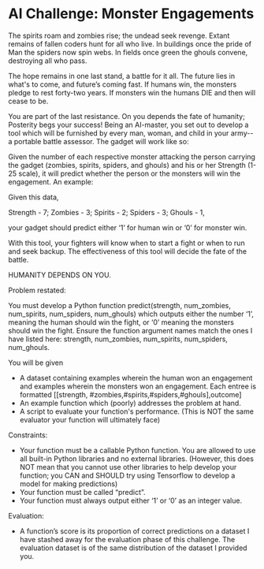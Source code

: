 

# AI Challenge: Monster Engagements

The spirits roam and zombies rise; the undead seek revenge. Extant remains of fallen coders hunt for all who live. In buildings once the pride of Man the spiders now spin webs. In fields once green the ghouls convene, destroying all who pass.

The hope remains in one last stand, a battle for it all. The future lies in what's to come, and future’s coming fast. If humans win, the monsters pledge to rest forty-two years. If monsters win the humans DIE and then will cease to be.

You are part of the last resistance. On you depends the fate of humanity; Posterity begs your success! Being an AI-master, you set out to develop a tool which will be furnished by every man, woman, and child in your army--a portable battle assessor. The gadget will work like so:

Given the number of each respective monster attacking the person carrying the gadget (zombies, spirits, spiders, and ghouls) and his or her Strength (1-25 scale), it will predict whether the person or the monsters will win the engagement. An example:

Given this data,

Strength - 7; Zombies - 3; Spirits - 2; Spiders - 3; Ghouls - 1,

your gadget should predict either ‘1’ for human win or ‘0’ for monster win.

With this tool, your fighters will know when to start a fight or when to run and seek backup. The effectiveness of this tool will decide the fate of the battle.

HUMANITY DEPENDS ON YOU.

Problem restated:

You must develop a Python function predict(strength, num_zombies, num_spirits, num_spiders, num_ghouls) which outputs either the number ‘1’, meaning the human should win the fight, or ‘0’ meaning the monsters should win the fight. Ensure the function argument names match the ones I have listed here: strength, num_zombies, num_spirits, num_spiders, num_ghouls.

You will be given

* A dataset containing examples wherein the human won an engagement and examples wherein the monsters won an engagement. Each entree is formatted [[strength, #zombies,#spirits,#spiders,#ghouls],outcome]
* An example function which (poorly) addresses the problem at hand.
* A script to evaluate your function's performance. (This is NOT the same evaluator your function will ultimately face)

Constraints:

* Your function must be a callable Python function. You are allowed to use all built-in Python libraries and no external libraries. (However, this does NOT mean that you cannot use other libraries to help develop your function; you CAN and SHOULD try using Tensorflow to develop a model for making predictions)
* Your function must be called “predict”.
* Your function must always output either ‘1’ or ‘0’ as an integer value.

Evaluation:

* A function’s score is its proportion of correct predictions on a dataset I have stashed away for the evaluation phase of this challenge. The evaluation dataset is of the same distribution of the dataset I provided you.
